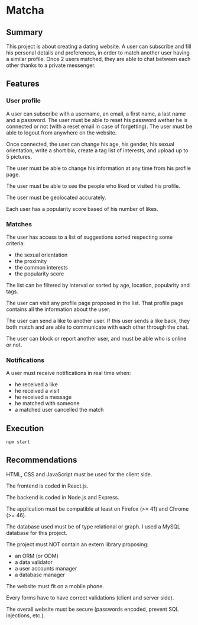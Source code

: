 # Matcha
## Summary
This project is about creating a dating website.
A user can subscribe and fill his personal details and preferences, in order to match another user having a similar profile.
Once 2 users matched, they are able to chat between each other thanks to a private messenger.
## Features
### User profile
A user can subscribe with a username, an email, a first name, a last name and a password. The user must be able to reset his password wether he is connected or not (with a reset email in case of forgetting). The user must be able to logout from anywhere on the website.

Once connected, the user can change his age, his gender, his sexual orientation, write a short bio, create a tag list of interests, and upload up to 5 pictures.

The user must be able to change his information at any time from his profile page.

The user must be able to see the people who liked or visited his profile.

The user must be geolocated accurately.

Each user has a popularity score based of his number of likes.
### Matches
The user has access to a list of suggestions sorted respecting some criteria:
* the sexual orientation
* the proximity
* the common interests
* the popularity score

The list can be filtered by interval or sorted by age, location, popularity and tags.

The user can visit any profile page proposed in the list. That profile page contains all the information about the user.

The user can send a like to another user. If this user sends a like back, they both match and are able to communicate with each other through the chat.

The user can block or report another user, and must be able who is online or not.

### Notifications
A user must receive notifications in real time when:
* he received a like
* he received a visit
* he received a message
* he matched with someone
* a matched user cancelled the match

## Execution
```npm start```
## Recommendations
HTML, CSS and JavaScript must be used for the client side.

The frontend is coded in React.js.

The backend is coded in Node.js and Express.

The application must be compatible at least on Firefox (>= 41) and Chrome (>= 46).

The database used must be of type relational or graph. I used a MySQL database for this project.

The project must NOT contain an extern library proposing:
* an ORM (or ODM)
* a data validator
* a user accounts manager
* a database manager

The website must fit on a mobile phone.

Every forms have to have correct validations (client and server side).

The overall website must be secure (passwords encoded, prevent SQL injections, etc.).
